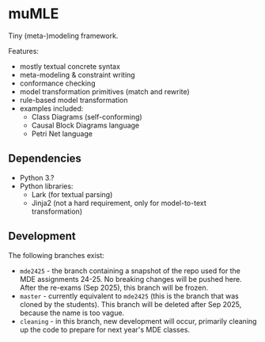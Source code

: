 # muMLE

Tiny (meta-)modeling framework.

Features:

 * mostly textual concrete syntax
 * meta-modeling & constraint writing
 * conformance checking
 * model transformation primitives (match and rewrite)
 * rule-based model transformation
 * examples included:
    - Class Diagrams (self-conforming)
    - Causal Block Diagrams language
    - Petri Net language

## Dependencies

 * Python 3.?
 * Python libraries:
    - Lark (for textual parsing)
    - Jinja2 (not a hard requirement, only for model-to-text transformation)


## Development

The following branches exist:

 * `mde2425` - the branch containing a snapshot of the repo used for the MDE assignments 24-25. No breaking changes will be pushed here. After the re-exams (Sep 2025), this branch will be frozen.
 * `master` - currently equivalent to `mde2425` (this is the branch that was cloned by the students). This branch will be deleted after Sep 2025, because the name is too vague.
 * `cleaning` - in this branch, new development will occur, primarily cleaning up the code to prepare for next year's MDE classes.

